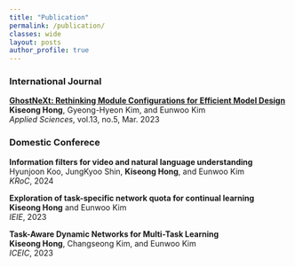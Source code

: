 ```yaml
---
title: "Publication"
permalink: /publication/
classes: wide
layout: posts
author_profile: true
---
```



### International Journal
**[GhostNeXt: Rethinking Module Configurations for Efficient Model Design](https://www.mdpi.com/2076-3417/13/5/3301)<br>**
**Kiseong Hong**, Gyeong-Hyeon Kim, and Eunwoo Kim<br>
*Applied Sciences*, vol.13, no.5, Mar. 2023


### Domestic Conferece
**Information filters for video and natural language understanding<br>**
Hyunjoon Koo, JungKyoo Shin, **Kiseong Hong**, and Eunwoo Kim<br>
*KRoC*, 2024


**Exploration of task-specific network quota for continual learning<br>**
**Kiseong Hong** and Eunwoo Kim<br>
*IEIE*, 2023


**Task-Aware Dynamic Networks for Multi-Task Learning<br>**
**Kiseong Hong**, Changseong Kim, and Eunwoo Kim<br>
*ICEIC*, 2023

